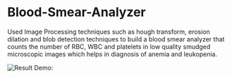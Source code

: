 # Blood-Smear-Analyzer

Used Image Processing techniques such as hough transform, erosion dilation and blob detection techniques to build a blood smear analyzer that counts the number of RBC, WBC and platelets in low quality smudged microscopic images which helps in diagnosis of anemia and leukopenia.  


![Result Demo:]( Blood-Smear-Analyzer/result_23.jpg  "Home Page")
